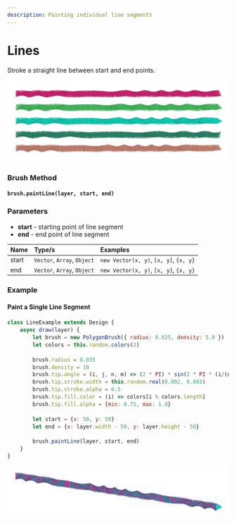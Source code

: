 ```yaml
---
description: Painting individual line segments
---
```


# Lines

Stroke a straight line between start and end points.

![](../../.gitbook/assets/a02e10.png)

### Brush Method

**`brush.paintLine(layer, start, end)`**

### Parameters

* **start** - starting point of line segment
* **end** - end point of line segment

| Name | Type/s | Examples |
| :--- | :--- | :--- |
| start | `Vector`, `Array`, `Object` | `new Vector(x, y)`, `[x, y]`, `{x, y}` |
| end | `Vector`, `Array`, `Object` | `new Vector(x, y)`, `[x, y]`, `{x, y}` |

### Example

#### Paint a Single Line Segment

```javascript
class LineExample extends Design {
    async draw(layer) {
        let brush = new PolygonBrush({ radius: 0.025, density: 5.0 })
        let colors = this.random.colors(2)
        
        brush.radius = 0.035
        brush.density = 10
        brush.tip.angle = (i, j, n, m) => (2 * PI) * sin(2 * PI * (i/(n-1)))
        brush.tip.stroke.width = this.random.real(0.002, 0.003)
        brush.tip.stroke.alpha = 0.5
        brush.tip.fill.color = (i) => colors[i % colors.length]
        brush.tip.fill.alpha = {min: 0.75, max: 1.0}
        
        let start = {x: 50, y: 50}
        let end = {x: layer.width - 50, y: layer.height - 50}
        
        brush.paintLine(layer, start, end)
    }
}
```

![Example Output](../../.gitbook/assets/8dbf66.png)



